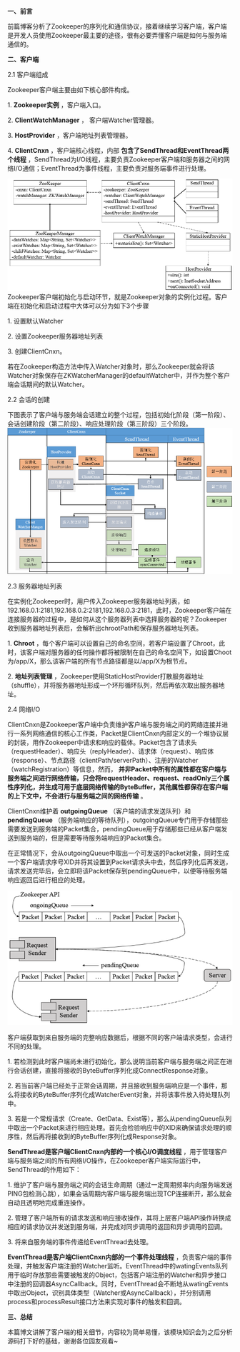 **一、前言**

前篇博客分析了Zookeeper的序列化和通信协议，接着继续学习客户端，客户端是开发人员使用Zookeeper最主要的途径，很有必要弄懂客户端是如何与服务端通信的。

**二、客户端**

2.1 客户端组成

Zookeeper客户端主要由如下核心部件构成。

1\. **Zookeeper实例** ，客户端入口。

2\. **ClientWatchManager** ， 客户端Watcher管理器。

3\. **HostProvider** ，客户端地址列表管理器。

4\. **ClientCnxn** ，客户端核心线程，内部 **包含了SendThread和EventThread两个线程**
，SendThread为I/O线程，主要负责Zookeeper客户端和服务器之间的网络I/O通信；EventThread为事件线程，主要负责对服务端事件进行处理。

![](../md/img/leesf456/616953-20161124170014471-1163146559.png)
Zookeeper客户端初始化与启动环节，就是Zookeeper对象的实例化过程。客户端在初始化和启动过程中大体可以分为如下3个步骤

1\. 设置默认Watcher

2\. 设置Zookeeper服务器地址列表

3\. 创建ClientCnxn。

若在Zookeeper构造方法中传入Watcher对象时，那么Zookeeper就会将该Watcher对象保存在ZKWatcherManager的defaultWatcher中，并作为整个客户端会话期间的默认Watcher。

2.2 会话的创建

下图表示了客户端与服务端会话建立的整个过程，包括初始化阶段（第一阶段）、会话创建阶段（第二阶段）、响应处理阶段（第三阶段）三个阶段。![](../md/img/leesf456/616953-20161124205059237-613598814.png)

2.3 服务器地址列表

在实例化Zookeeper时，用户传入Zookeeper服务器地址列表，如192.168.0.1:2181,192.168.0.2:2181,192.168.0.3:2181，此时，Zookeeper客户端在连接服务器的过程中，是如何从这个服务器列表中选择服务器的呢？Zookeeper收到服务器地址列表后，会解析出chrootPath和保存服务器地址列表。

1\. **Chroot**
，每个客户端可以设置自己的命名空间，若客户端设置了Chroot，此时，该客户端对服务器的任何操作都将被限制在自己的命名空间下，如设置Choot为/app/X，那么该客户端的所有节点路径都是以/app/X为根节点。

2\. **地址列表管理**
，Zookeeper使用StaticHostProvider打散服务器地址（shuffle），并将服务器地址形成一个环形循环队列，然后再依次取出服务器地址。

2.4 网络I/O

ClientCnxn是Zookeeper客户端中负责维护客户端与服务端之间的网络连接并进行一系列网络通信的核心工作类，Packet是ClientCnxn内部定义的一个堆协议层的封装，用作Zookeeper中请求和响应的载体。Packet包含了请求头（requestHeader）、响应头（replyHeader）、请求体（request）、响应体（response）、节点路径（clientPath/serverPath）、注册的Watcher（watchRegistration）等信息，然而，
**并非Packet中所有的属性都在客户端与服务端之间进行网络传输，只会将requestHeader、request、readOnly三个属性序列化，并生成可用于底层网络传输的ByteBuffer，其他属性都保存在客户端的上下文中，不会进行与服务端之间的网络传输**
。

ClientCnxn维护着 **outgoingQueue** （客户端的请求发送队列）和 **pendingQueue**
（服务端响应的等待队列），outgoingQueue专门用于存储那些需要发送到服务端的Packet集合，pendingQueue用于存储那些已经从客户端发送到服务端的，但是需要等待服务端响应的Packet集合。

在正常情况下，会从outgoingQueue中取出一个可发送的Packet对象，同时生成一个客户端请求序号XID并将其设置到Packet请求头中去，然后序列化后再发送，请求发送完毕后，会立即将该Packet保存到pendingQueue中，以便等待服务端响应返回后进行相应的处理。

![](../md/img/leesf456/616953-20161124211747487-571974849.png)

客户端获取到来自服务端的完整响应数据后，根据不同的客户端请求类型，会进行不同的处理。

1\.
若检测到此时客户端尚未进行初始化，那么说明当前客户端与服务端之间正在进行会话创建，直接将接收的ByteBuffer序列化成ConnectResponse对象。

2\.
若当前客户端已经处于正常会话周期，并且接收到服务端响应是一个事件，那么将接收的ByteBuffer序列化成WatcherEvent对象，并将该事件放入待处理队列中。

3\.
若是一个常规请求（Create、GetData、Exist等），那么从pendingQueue队列中取出一个Packet来进行相应处理。首先会检验响应中的XID来确保请求处理的顺序性，然后再将接收到的ByteBuffer序列化成Response对象。

**SendThread是客户端ClientCnxn内部的一个核心I/O调度线程**
，用于管理客户端与服务端之间的所有网络I/O操作，在Zookeeper客户端实际运行中，SendThread的作用如下：

1\.
维护了客户端与服务端之间的会话生命周期（通过一定周期频率内向服务端发送PING包检测心跳），如果会话周期内客户端与服务端出现TCP连接断开，那么就会自动且透明地完成重连操作。

2\. 管理了客户端所有的请求发送和响应接收操作，其将上层客户端API操作转换成相应的请求协议并发送到服务端，并完成对同步调用的返回和异步调用的回调。

3\. 将来自服务端的事件传递给EventThread去处理。

**EventThread是客户端ClientCnxn内部的一个事件处理线程**
，负责客户端的事件处理，并触发客户端注册的Watcher监听。EventThread中的watingEvents队列用于临时存放那些需要被触发的Object，包括客户端注册的Watcher和异步接口中注册的回调器AsyncCallback。同时，EventThread会不断地从watingEvents中取出Object，识别具体类型（Watcher或AsyncCallback），并分别调用process和processResult接口方法来实现对事件的触发和回调。

**三、总结**

本篇博文讲解了客户端的相关细节，内容较为简单易懂，该模块知识会为之后分析源码打下好的基础，谢谢各位园友观看~

